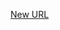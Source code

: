



[New URL](../file-___home_harshil_Desktop_open-source_palisadoes_talawa_lib_view_model_after_auth_view_models_settings_view_models_app_setting_view_model/)


